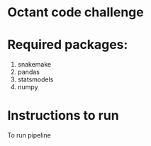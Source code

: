 # Octant code challenge

# Required packages:
1. snakemake
2. pandas
3. statsmodels
4. numpy

# Instructions to run
To run pipeline
